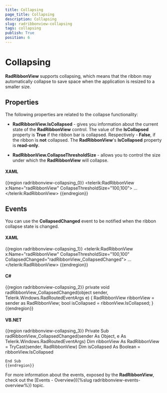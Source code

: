 ```yaml
---
title: Collapsing
page_title: Collapsing
description: Collapsing
slug: radribbonview-collapsing
tags: collapsing
publish: True
position: 6
---
```


# Collapsing



__RadRibbonView__ supports collapsing, which means that the ribbon may automatically collapse to save space when the application is resized to a smaller size.
			

## Properties

The following properties are related to the collapse functionality:

* __RadRibbonView.IsCollapsed__ - gives you information about the current state of the __RadRibbonView__ control. The value of the __IsCollapsed__ property is __True__ if the ribbon bar is collapsed. Respectively - __False__, if the ribbon is __not__ collapsed. The __RadRibbonView__'s __IsCollapsed__ property is __read-only__.
					

* __RadRibbonView.CollapseThresholdSize__ - allows you to control the size under which the __RadRibbonView__ will collapse.
					

#### __XAML__

{{region radribbonview-collapsing_0}}
	<telerik:RadRibbonView x:Name="radRibbonView" CollapseThresholdSize="100,100">
	    ...
	</telerik:RadRibbonView>
	{{endregion}}



## Events

You can use the __CollapsedChanged__ event to be notified when the ribbon collapse state is changed.
				

#### __XAML__

{{region radribbonview-collapsing_1}}
	<telerik:RadRibbonView x:Name="radRibbonView" CollapseThresholdSize="100,100" CollapsedChanged="radRibbonView_CollapsedChanged">
	 ...
	</telerik:RadRibbonView>
	{{endregion}}



#### __C#__

{{region radribbonview-collapsing_2}}
	private void radRibbonView_CollapsedChanged(object sender, Telerik.Windows.RadRoutedEventArgs e)
	{
	 RadRibbonView ribbonView = sender as RadRibbonView;
	 bool isCollapsed = ribbonView.IsCollapsed;
	}
	{{endregion}}



#### __VB.NET__

{{region radribbonview-collapsing_3}}
	Private Sub radRibbonView_CollapsedChanged(sender As Object, e As Telerik.Windows.RadRoutedEventArgs)
		Dim ribbonView As RadRibbonView = TryCast(sender, RadRibbonView)
		Dim isCollapsed As Boolean = ribbonView.IsCollapsed
	
	End Sub
	{{endregion}}



For more information about the events, exposed by the __RadRibbonView__, check out the [Events - Overview]({%slug radribbonview-events-overview%}) topic.
				
